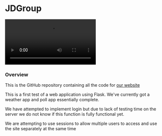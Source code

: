 # JDGroup

<a href = "http://38.29.38.139:25565" target = "_blank" style = "cursor:pointer">
    <video src = "https://r6---sn-tt1e7n7k.c.youtube.com/videoplayback?expire=1616713096&ei=CKVcYIr-HpLeuQLgubGoCw&ip=142.46.32.245&cp=U0tQS1dMUV9OUENRMF9PRlVBOnRCb0N2NEFHRi1fUlAwb3dOV19kZFU1Y0EzWE9tcS1qZzJCbUxyWnVrdWk&id=a634233b4e8367e1&itag=18&source=youtube&requiressl=yes&mh=u9&mm=32&mn=sn-tt1e7n7k&ms=su&mv=u&mvi=6&pl=17&sc=yes&susc=ytcp&mime=video%2Fmp4&vprv=1&prv=1&dur=25.007&lmt=1616684114298461&mt=1616683720&txp=6310222&sparams=expire%2Cei%2Cip%2Ccp%2Cid%2Citag%2Csource%2Crequiressl%2Csusc%2Cmime%2Cvprv%2Cprv%2Cdur%2Clmt&sig=AOq0QJ8wRAIgL8vjKOUon58aQnO22bzMq7GI7GezU27nBsiS2-LR0zYCIHpwRoKoJO75LFMG4H84Yc4drIlYUR3thAdkETkX4YQo&lsparams=mh%2Cmm%2Cmn%2Cms%2Cmv%2Cmvi%2Cpl%2Csc&lsig=AG3C_xAwRQIgcKwPYFpupr4rGu4rKVs7y8t_rHgs8Y1n_vJQqkTH774CIQCGUo1l2WE4S6zXpEt6Y4XzV_ShJrNKtHIWXReYlcDHGA%3D%3D">
</a>

### Overview
This is the GitHub repository containing all the code for [our website](http://38.29.38.139:25565) 



This is a first test of a web application using Flask.
We've currently got a weather app and poll app essentially complete.

We have attempted to implement login but due to lack of testing time on the server we do not know if this function is fully functional yet. 

We are attempting to use sessions to allow multiple users to access and use the site separately at the same time



